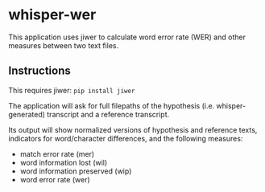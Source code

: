 # whisper-wer

This application uses jiwer to calculate word error rate (WER) and other measures between two text files.

## Instructions

This requires jiwer:
```pip install jiwer```

The application will ask for full filepaths of the hypothesis (i.e. whisper-generated) transcript and a reference transcript.

Its output will show normalized versions of hypothesis and reference texts, indicators for word/character differences, and the following measures:
- match error rate (mer)
- word information lost (wil)
- word information preserved (wip)
- word error rate (wer)
